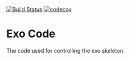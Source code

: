 [![Build Status](https://travis-ci.org/jg2562/ExoCode.svg?branch=overhauled)](https://travis-ci.org/jg2562/ExoCode) [![codecov](https://codecov.io/gh/jg2562/ExoCode/branch/overhauled/graph/badge.svg)](https://codecov.io/gh/jg2562/ExoCode)
# Exo Code
The code used for controlling the exo skeleton
